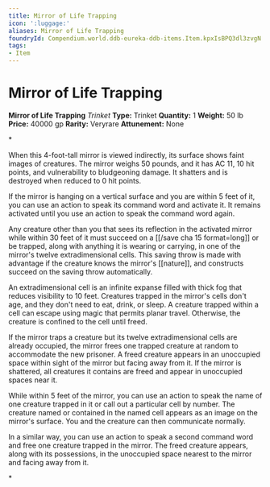 ```yaml
---
title: Mirror of Life Trapping
icon: ':luggage:'
aliases: Mirror of Life Trapping
foundryId: Compendium.world.ddb-eureka-ddb-items.Item.kpxIsBPQ3dl3zvgN
tags:
- Item
---
```


# Mirror of Life Trapping

**Mirror of Life Trapping**
_Trinket_
**Type:** Trinket
**Quantity:** 1
**Weight:** 50 lb
**Price:** 40000 gp
**Rarity:** Veryrare
**Attunement:** None

*<p>When this 4-foot-tall mirror is viewed indirectly, its surface shows faint images of creatures. The mirror weighs 50 pounds, and it has AC 11, 10 hit points, and vulnerability to bludgeoning damage. It shatters and is destroyed when reduced to 0 hit points.

If the mirror is hanging on a vertical surface and you are within 5 feet of it, you can use an action to speak its command word and activate it. It remains activated until you use an action to speak the command word again.

Any creature other than you that sees its reflection in the activated mirror while within 30 feet of it must succeed on a [[/save cha 15 format=long]] or be trapped, along with anything it is wearing or carrying, in one of the mirror's twelve extradimensional cells. This saving throw is made with advantage if the creature knows the mirror's [[nature]], and constructs succeed on the saving throw automatically.

An extradimensional cell is an infinite expanse filled with thick fog that reduces visibility to 10 feet. Creatures trapped in the mirror's cells don't age, and they don't need to eat, drink, or sleep. A creature trapped within a cell can escape using magic that permits planar travel. Otherwise, the creature is confined to the cell until freed.

If the mirror traps a creature but its twelve extradimensional cells are already occupied, the mirror frees one trapped creature at random to accommodate the new prisoner. A freed creature appears in an unoccupied space within sight of the mirror but facing away from it. If the mirror is shattered, all creatures it contains are freed and appear in unoccupied spaces near it.

While within 5 feet of the mirror, you can use an action to speak the name of one creature trapped in it or call out a particular cell by number. The creature named or contained in the named cell appears as an image on the mirror's surface. You and the creature can then communicate normally.

In a similar way, you can use an action to speak a second command word and free one creature trapped in the mirror. The freed creature appears, along with its possessions, in the unoccupied space nearest to the mirror and facing away from it.</p>*
